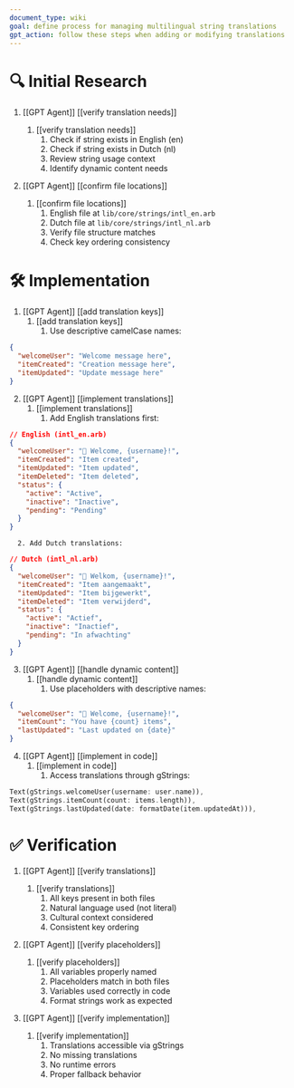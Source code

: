 ```yaml
---
document_type: wiki
goal: define process for managing multilingual string translations
gpt_action: follow these steps when adding or modifying translations
---
```


# 🔍 Initial Research

1. [[GPT Agent]] [[verify translation needs]]
   1. [[verify translation needs]]
      1. Check if string exists in English (en)
      2. Check if string exists in Dutch (nl)
      3. Review string usage context
      4. Identify dynamic content needs

2. [[GPT Agent]] [[confirm file locations]]
   1. [[confirm file locations]]
      1. English file at `lib/core/strings/intl_en.arb`
      2. Dutch file at `lib/core/strings/intl_nl.arb`
      3. Verify file structure matches
      4. Check key ordering consistency

# 🛠️ Implementation

1. [[GPT Agent]] [[add translation keys]]
   1. [[add translation keys]]
      1. Use descriptive camelCase names:
```json
{
  "welcomeUser": "Welcome message here",
  "itemCreated": "Creation message here",
  "itemUpdated": "Update message here"
}
```

2. [[GPT Agent]] [[implement translations]]
   1. [[implement translations]]
      1. Add English translations first:
```json
// English (intl_en.arb)
{
  "welcomeUser": "👋 Welcome, {username}!",
  "itemCreated": "Item created",
  "itemUpdated": "Item updated",
  "itemDeleted": "Item deleted",
  "status": {
    "active": "Active",
    "inactive": "Inactive",
    "pending": "Pending"
  }
}
```
      2. Add Dutch translations:
```json
// Dutch (intl_nl.arb)
{
  "welcomeUser": "👋 Welkom, {username}!",
  "itemCreated": "Item aangemaakt",
  "itemUpdated": "Item bijgewerkt",
  "itemDeleted": "Item verwijderd",
  "status": {
    "active": "Actief",
    "inactive": "Inactief",
    "pending": "In afwachting"
  }
}
```

3. [[GPT Agent]] [[handle dynamic content]]
   1. [[handle dynamic content]]
      1. Use placeholders with descriptive names:
```json
{
  "welcomeUser": "👋 Welcome, {username}!",
  "itemCount": "You have {count} items",
  "lastUpdated": "Last updated on {date}"
}
```

4. [[GPT Agent]] [[implement in code]]
   1. [[implement in code]]
      1. Access translations through gStrings:
```dart
Text(gStrings.welcomeUser(username: user.name)),
Text(gStrings.itemCount(count: items.length)),
Text(gStrings.lastUpdated(date: formatDate(item.updatedAt))),
```

# ✅ Verification

1. [[GPT Agent]] [[verify translations]]
   1. [[verify translations]]
      1. All keys present in both files
      2. Natural language used (not literal)
      3. Cultural context considered
      4. Consistent key ordering

2. [[GPT Agent]] [[verify placeholders]]
   1. [[verify placeholders]]
      1. All variables properly named
      2. Placeholders match in both files
      3. Variables used correctly in code
      4. Format strings work as expected

3. [[GPT Agent]] [[verify implementation]]
   1. [[verify implementation]]
      1. Translations accessible via gStrings
      2. No missing translations
      3. No runtime errors
      4. Proper fallback behavior

